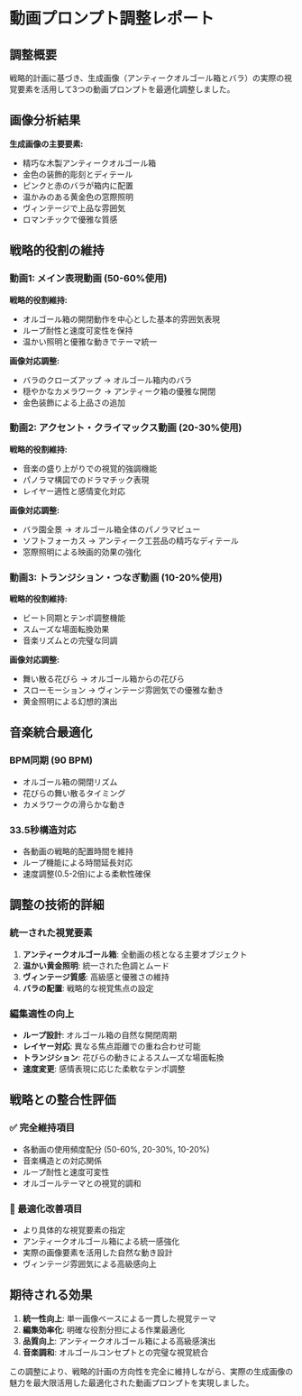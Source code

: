 # 動画プロンプト調整レポート

## 調整概要
戦略的計画に基づき、生成画像（アンティークオルゴール箱とバラ）の実際の視覚要素を活用して3つの動画プロンプトを最適化調整しました。

## 画像分析結果
**生成画像の主要要素:**
- 精巧な木製アンティークオルゴール箱
- 金色の装飾的彫刻とディテール
- ピンクと赤のバラが箱内に配置
- 温かみのある黄金色の窓際照明
- ヴィンテージで上品な雰囲気
- ロマンチックで優雅な質感

## 戦略的役割の維持

### 動画1: メイン表現動画 (50-60%使用)
**戦略的役割維持:**
- オルゴール箱の開閉動作を中心とした基本的雰囲気表現
- ループ耐性と速度可変性を保持
- 温かい照明と優雅な動きでテーマ統一

**画像対応調整:**
- バラのクローズアップ → オルゴール箱内のバラ
- 穏やかなカメラワーク → アンティーク箱の優雅な開閉
- 金色装飾による上品さの追加

### 動画2: アクセント・クライマックス動画 (20-30%使用)
**戦略的役割維持:**
- 音楽の盛り上がりでの視覚的強調機能
- パノラマ構図でのドラマチック表現
- レイヤー適性と感情変化対応

**画像対応調整:**
- バラ園全景 → オルゴール箱全体のパノラマビュー
- ソフトフォーカス → アンティーク工芸品の精巧なディテール
- 窓際照明による映画的効果の強化

### 動画3: トランジション・つなぎ動画 (10-20%使用)
**戦略的役割維持:**
- ビート同期とテンポ調整機能
- スムーズな場面転換効果
- 音楽リズムとの完璧な同調

**画像対応調整:**
- 舞い散る花びら → オルゴール箱からの花びら
- スローモーション → ヴィンテージ雰囲気での優雅な動き
- 黄金照明による幻想的演出

## 音楽統合最適化

### BPM同期 (90 BPM)
- オルゴール箱の開閉リズム
- 花びらの舞い散るタイミング
- カメラワークの滑らかな動き

### 33.5秒構造対応
- 各動画の戦略的配置時間を維持
- ループ機能による時間延長対応
- 速度調整(0.5-2倍)による柔軟性確保

## 調整の技術的詳細

### 統一された視覚要素
1. **アンティークオルゴール箱**: 全動画の核となる主要オブジェクト
2. **温かい黄金照明**: 統一された色調とムード
3. **ヴィンテージ質感**: 高級感と優雅さの維持
4. **バラの配置**: 戦略的な視覚焦点の設定

### 編集適性の向上
- **ループ設計**: オルゴール箱の自然な開閉周期
- **レイヤー対応**: 異なる焦点距離での重ね合わせ可能
- **トランジション**: 花びらの動きによるスムーズな場面転換
- **速度変更**: 感情表現に応じた柔軟なテンポ調整

## 戦略との整合性評価

### ✅ 完全維持項目
- 各動画の使用頻度配分 (50-60%, 20-30%, 10-20%)
- 音楽構造との対応関係
- ループ耐性と速度可変性
- オルゴールテーマとの視覚的調和

### 🔄 最適化改善項目
- より具体的な視覚要素の指定
- アンティークオルゴール箱による統一感強化
- 実際の画像要素を活用した自然な動き設計
- ヴィンテージ雰囲気による高級感向上

## 期待される効果
1. **統一性向上**: 単一画像ベースによる一貫した視覚テーマ
2. **編集効率化**: 明確な役割分担による作業最適化
3. **品質向上**: アンティークオルゴール箱による高級感演出
4. **音楽調和**: オルゴールコンセプトとの完璧な視覚統合

この調整により、戦略的計画の方向性を完全に維持しながら、実際の生成画像の魅力を最大限活用した最適化された動画プロンプトを実現しました。